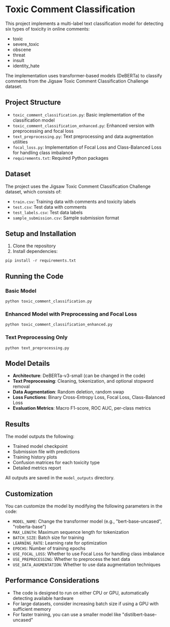 # Toxic Comment Classification

This project implements a multi-label text classification model for detecting six types of toxicity in online comments:
- toxic
- severe_toxic
- obscene
- threat
- insult
- identity_hate

The implementation uses transformer-based models (DeBERTa) to classify comments from the Jigsaw Toxic Comment Classification Challenge dataset.

## Project Structure

- `toxic_comment_classification.py`: Basic implementation of the classification model
- `toxic_comment_classification_enhanced.py`: Enhanced version with preprocessing and focal loss
- `text_preprocessing.py`: Text preprocessing and data augmentation utilities
- `focal_loss.py`: Implementation of Focal Loss and Class-Balanced Loss for handling class imbalance
- `requirements.txt`: Required Python packages

## Dataset

The project uses the Jigsaw Toxic Comment Classification Challenge dataset, which consists of:
- `train.csv`: Training data with comments and toxicity labels
- `test.csv`: Test data with comments
- `test_labels.csv`: Test data labels
- `sample_submission.csv`: Sample submission format

## Setup and Installation

1. Clone the repository
2. Install dependencies:
```
pip install -r requirements.txt
```

## Running the Code

### Basic Model

```
python toxic_comment_classification.py
```

### Enhanced Model with Preprocessing and Focal Loss

```
python toxic_comment_classification_enhanced.py
```

### Text Preprocessing Only

```
python text_preprocessing.py
```

## Model Details

- **Architecture**: DeBERTa-v3-small (can be changed in the code)
- **Text Preprocessing**: Cleaning, tokenization, and optional stopword removal
- **Data Augmentation**: Random deletion, random swap
- **Loss Functions**: Binary Cross-Entropy Loss, Focal Loss, Class-Balanced Loss
- **Evaluation Metrics**: Macro F1-score, ROC AUC, per-class metrics

## Results

The model outputs the following:
- Trained model checkpoint
- Submission file with predictions
- Training history plots
- Confusion matrices for each toxicity type
- Detailed metrics report

All outputs are saved in the `model_outputs` directory.

## Customization

You can customize the model by modifying the following parameters in the code:
- `MODEL_NAME`: Change the transformer model (e.g., "bert-base-uncased", "roberta-base")
- `MAX_LENGTH`: Maximum sequence length for tokenization
- `BATCH_SIZE`: Batch size for training
- `LEARNING_RATE`: Learning rate for optimization
- `EPOCHS`: Number of training epochs
- `USE_FOCAL_LOSS`: Whether to use Focal Loss for handling class imbalance
- `USE_PREPROCESSING`: Whether to preprocess the text data
- `USE_DATA_AUGMENTATION`: Whether to use data augmentation techniques

## Performance Considerations

- The code is designed to run on either CPU or GPU, automatically detecting available hardware
- For large datasets, consider increasing batch size if using a GPU with sufficient memory
- For faster training, you can use a smaller model like "distilbert-base-uncased" 